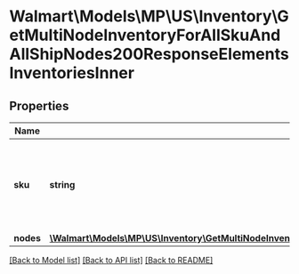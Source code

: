 # Walmart\Models\MP\US\Inventory\GetMultiNodeInventoryForAllSkuAndAllShipNodes200ResponseElementsInventoriesInner

## Properties

Name | Type | Description | Notes
------------ | ------------- | ------------- | -------------
**sku** | **string** | An arbitrary alphanumeric unique ID, specified by the seller, which identifies each item. | [optional]
**nodes** | [**\Walmart\Models\MP\US\Inventory\GetMultiNodeInventoryForAllSkuAndAllShipNodes200ResponseElementsInventoriesInnerNodesInner[]**](GetMultiNodeInventoryForAllSkuAndAllShipNodes200ResponseElementsInventoriesInnerNodesInner.md) |  | [optional]


[[Back to Model list]](./) [[Back to API list]](../../../../../README.md#supported-apis) [[Back to README]](../../../../../README.md)
